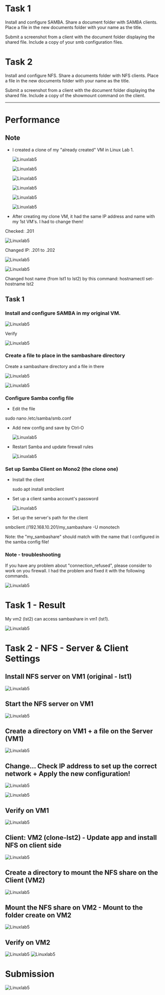 # Task 1
Install and configure SAMBA. Share a document folder with SAMBA clients. Place a file in the new documents folder with your name as the title.

Submit a screenshot from a client with the document folder displaying the shared file. Include a copy of your smb configuration files.

# Task 2
Install and configure NFS. Share a documents folder with NFS clients. Place a file in the new documents folder with your name as the title.

Submit a screenshot from a client with the document folder displaying the shared file. Include a copy of the showmount command on the client.

---------
# Performance

## Note
- I created a clone of my "already created" VM in Linux Lab 1.
  
  ![Linuxlab5](/Images/Lab5-pic8.png)

  ![Linuxlab5](/Images/Lab5-pic1.png)
  
  ![Linuxlab5](/Images/Lab5-pic2.png)
  
  ![Linuxlab5](/Images/Lab5-pic3.png)
  
  ![Linuxlab5](/Images/Lab5-pic4.png)
  
  ![Linuxlab5](/Images/Lab5-pic5.png)
  
- After creating my clone VM, it had the same IP address and name with my 1st VM's. I had to change them! 

Checked: .201

  ![Linuxlab5](/Images/Lab5-pic6.png)

Changed IP: .201 to .202 

  ![Linuxlab5](/Images/Lab5-pic7.png)

  ![Linuxlab5](/Images/Lab5-pic18.png)

Changed host name (from lst1 to lst2) by this command: hostnamectl set-hostname lst2

## Task 1
### Install and configure SAMBA in my original VM.


  ![Linuxlab5](/Images/Lab5-pic10.png)

Verify

  ![Linuxlab5](/Images/Lab5-pic11.png)

### Create a file to place in the sambashare directory

Create a sambashare directory and a file in there

  ![Linuxlab5](/Images/Lab5-pic12.png)

  ![Linuxlab5](/Images/Lab5-pic13.png)

### Configure Samba config file
- Edit the file
  
sudo nano /etc/samba/smb.conf

- Add new config and save by Ctrl-O
  
  ![Linuxlab5](/Images/Lab5-pic26.png)

- Restart Samba and update firewall rules

  ![Linuxlab5](/Images/Lab5-pic14.png)

### Set up Samba Client on Mono2 (the clone one)
- Install the client

  sudo apt install smbclient

- Set up a client samba account's password

  ![Linuxlab5](/Images/Lab5-pic20.png)

- Set up the server's path for the client
  
 smbclient //192.168.10.201/my_sambashare -U monotech

 Note: the "my_sambashare" should match with the name that I configured in the samba config file!

### Note - troubleshooting

If you have any problem about "connection_refused", please consider to work on you firewall. I had the problem and fixed it with the following commands.

  ![Linuxlab5](/Images/Lab5-pic19.png)



# Task 1 - Result

My vm2 (lst2) can access sambashare in vm1 (lst1).

  ![Linuxlab5](/Images/Lab5-pic27.png)

# Task 2 - NFS - Server & Client Settings
## Install NFS server on VM1 (original - lst1)

  ![Linuxlab5](/Images/Lab5-pic28.png) 

## Start the NFS server on VM1

  ![Linuxlab5](/Images/Lab5-pic29.png)

## Create a directory on VM1 + a file on the Server (VM1)

  ![Linuxlab5](/Images/Lab5-pic35.png)

## Change... Check IP address to set up the correct network + Apply the new configuration!

  ![Linuxlab5](/Images/Lab5-pic36.png)

  ![Linuxlab5](/Images/Lab5-pic38.png)

## Verify on VM1

  ![Linuxlab5](/Images/Lab5-pic39.png)


## Client: VM2 (clone-lst2) - Update app and install NFS on client side

  ![Linuxlab5](/Images/Lab5-pic32.png)

## Create a directory to mount the NFS share on the Client (VM2)

  ![Linuxlab5](/Images/Lab5-pic40.png)

## Mount the NFS share on VM2 - Mount to the folder create on VM2

  ![Linuxlab5](/Images/Lab5-pic41.png)
## Verify on VM2

  ![Linuxlab5](/Images/Lab5-pic42.png)
  ![Linuxlab5](/Images/Lab5-pic43.png)

# Submission
 ![Linuxlab5](/Images/Lab5-pic45.png)



  



